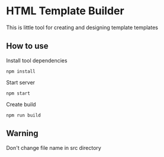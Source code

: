 # HTML Template Builder
This is little tool for creating and designing template templates

## How to use
Install tool dependencies
```
npm install
```

Start server
```
npm start
```
Create build
```
npm run build
```

## Warning
Don't change file name in src directory